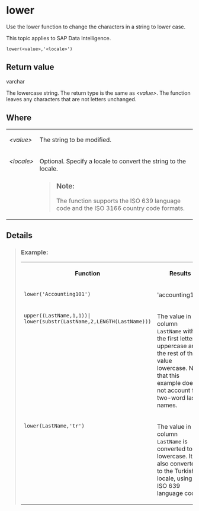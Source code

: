 <!-- loio57630c1d6d6d1014b3fc9283b0e91070 -->

# lower

Use the lower function to change the characters in a string to lower case.



This topic applies to SAP Data Intelligence.



```
lower(<value>,'<locale>')

```



## Return value

varchar

The lowercase string. The return type is the same as *<value\>*. The function leaves any characters that are not letters unchanged.



## Where


<table>
<tr>
<td valign="top">

*<value\>* 

</td>
<td valign="top">

The string to be modified.

</td>
</tr>
<tr>
<td valign="top">

*<locale\>* 

</td>
<td valign="top">

Optional. Specify a locale to convert the string to the locale.

> ### Note:  
> The function supports the ISO 639 language code and the ISO 3166 country code formats.



</td>
</tr>
</table>



<a name="loio57630c1d6d6d1014b3fc9283b0e91070__section_kzd_stx_vdb"/>

## Details

> ### Example:  
> 
> <table>
> <tr>
> <th valign="top">
> 
> Function
> 
> </th>
> <th valign="top">
> 
> Results
> 
> </th>
> </tr>
> <tr>
> <td valign="top">
> 
> `lower('Accounting101')` 
> 
> </td>
> <td valign="top">
> 
> 'accounting101'
> 
> </td>
> </tr>
> <tr>
> <td valign="top">
> 
> `upper((LastName,1,1))| lower(substr(LastName,2,LENGTH(LastName)))`
> 
> </td>
> <td valign="top">
> 
> The value in column `LastName` with the first letter uppercase and the rest of the value lowercase. Note that this example does not account for two-word last names.
> 
> </td>
> </tr>
> <tr>
> <td valign="top">
> 
> `lower(LastName,'tr')`
> 
> </td>
> <td valign="top">
> 
> The value in column `LastName` is converted to all lowercase. It is also converted to the Turkish locale, using the ISO 639 language code.
> 
> </td>
> </tr>
> </table>



